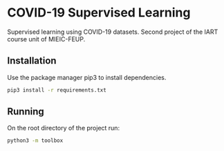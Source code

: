 # COVID-19 Supervised Learning
Supervised learning using COVID-19 datasets. Second project of the IART course unit of MIEIC-FEUP.

## Installation

Use the package manager pip3 to install dependencies.

```bash
pip3 install -r requirements.txt
```

## Running

On the root directory of the project run:

```bash
python3 -m toolbox
```
